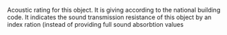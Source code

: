 ﻿Acoustic rating for this object. It is giving according to the national building code. It indicates the sound transmission resistance of this object by an index ration (instead of providing full sound absorbtion values